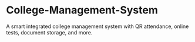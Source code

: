 # College-Management-System
A smart integrated college management system with QR attendance, online tests, document storage, and more.
